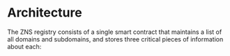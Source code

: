 # Architecture

The ZNS registry consists of a single smart contract that maintains a list of all domains and subdomains, and stores three critical pieces of information about each:
